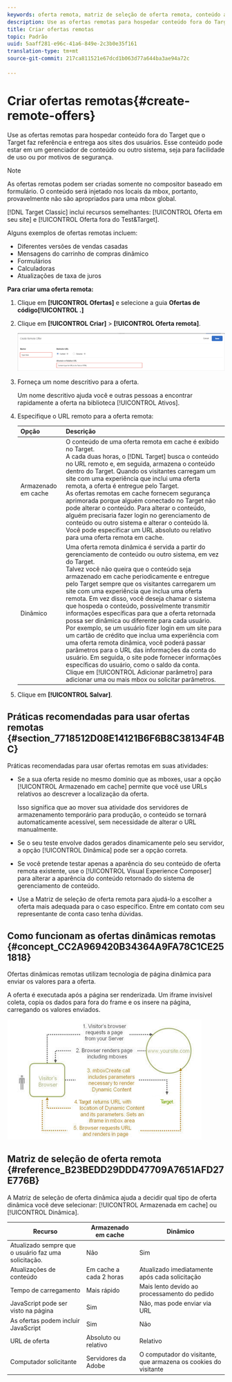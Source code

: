 ```yaml
---
keywords: oferta remota, matriz de seleção de oferta remota, conteúdo armazenado em cache, conteúdo dinâmico
description: Use as ofertas remotas para hospedar conteúdo fora do Target que o Target faz referência e entrega aos sites dos usuários. Esse conteúdo pode estar em um gerenciador de conteúdo ou outro sistema, seja para facilidade de uso ou por motivos de segurança.
title: Criar ofertas remotas
topic: Padrão
uuid: 5aaff281-e96c-41a6-849e-2c3b0e35f161
translation-type: tm+mt
source-git-commit: 217ca811521e67dcd1b063d77a644ba3ae94a72c

---
```



# Criar ofertas remotas{#create-remote-offers}

Use as ofertas remotas para hospedar conteúdo fora do Target que o Target faz referência e entrega aos sites dos usuários. Esse conteúdo pode estar em um gerenciador de conteúdo ou outro sistema, seja para facilidade de uso ou por motivos de segurança.

>[!NOTE]
>
>As ofertas remotas podem ser criadas somente no compositor baseado em formulário. O conteúdo será injetado nos locais da mbox, portanto, provavelmente não são apropriados para uma mbox global.
>
>[!DNL Target Classic] inclui recursos semelhantes: [!UICONTROL Oferta em seu site] e [!UICONTROL Oferta fora do Test&amp;Target].

Alguns exemplos de ofertas remotas incluem:

* Diferentes versões de vendas casadas
* Mensagens do carrinho de compras dinâmico
* Formulários
* Calculadoras
* Atualizações de taxa de juros

**Para criar uma oferta remota:**

1. Clique em **[!UICONTROL Ofertas]** e selecione a guia **Ofertas de código[!UICONTROL .]**
1. Clique em **[!UICONTROL Criar]** &gt; **[!UICONTROL Oferta remota]**.

   ![](assets/remote_offer_ui.png)

1. Forneça um nome descritivo para a oferta.

   Um nome descritivo ajuda você e outras pessoas a encontrar rapidamente a oferta na biblioteca [!UICONTROL Ativos].

1. Especifique o URL remoto para a oferta remota:

   | Opção | Descrição |
   |--- |--- |
   | Armazenado em cache | O conteúdo de uma oferta remota em cache é exibido no Target.<br>A cada duas horas, o [!DNL Target] busca o conteúdo no URL remoto e, em seguida, armazena o conteúdo dentro do Target. Quando os visitantes carregam um site com uma experiência que inclui uma oferta remota, a oferta é entregue pelo Target.<br>As ofertas remotas em cache fornecem segurança aprimorada porque alguém conectado no Target não pode alterar o conteúdo. Para alterar o conteúdo, alguém precisaria fazer login no gerenciamento de conteúdo ou outro sistema e alterar o conteúdo lá.<br>Você pode especificar um URL absoluto ou relativo para uma oferta remota em cache. |
   | Dinâmico | Uma oferta remota dinâmica é servida a partir do gerenciamento de conteúdo ou outro sistema, em vez do Target.<br>Talvez você não queira que o conteúdo seja armazenado em cache periodicamente e entregue pelo Target sempre que os visitantes carregarem um site com uma experiência que inclua uma oferta remota. Em vez disso, você deseja chamar o sistema que hospeda o conteúdo, possivelmente transmitir informações específicas para que a oferta retornada possa ser dinâmica ou diferente para cada usuário.<br>Por exemplo, se um usuário fizer login em um site para um cartão de crédito que inclua uma experiência com uma oferta remota dinâmica, você poderá passar parâmetros para o URL das informações da conta do usuário. Em seguida, o site pode fornecer informações específicas do usuário, como o saldo da conta.<br>Clique em [!UICONTROL Adicionar parâmetro] para adicionar uma ou mais mbox ou solicitar parâmetros. |

1. Clique em **[!UICONTROL Salvar]**.

## Práticas recomendadas para usar ofertas remotas {#section_7718512D08E14121B6F6B8C38134F4BC}

Práticas recomendadas para usar ofertas remotas em suas atividades:

* Se a sua oferta reside no mesmo domínio que as mboxes, usar a opção [!UICONTROL Armazenado em cache] permite que você use URLs relativos ao descrever a localização da oferta.

   Isso significa que ao mover sua atividade dos servidores de armazenamento temporário para produção, o conteúdo se tornará automaticamente acessível, sem necessidade de alterar o URL manualmente.

* Se o seu teste envolve dados gerados dinamicamente pelo seu servidor, a opção [!UICONTROL Dinâmica] pode ser a opção correta.
* Se você pretende testar apenas a aparência do seu conteúdo de oferta remota existente, use o [!UICONTROL Visual Experience Composer] para alterar a aparência do conteúdo retornado do sistema de gerenciamento de conteúdo.
* Use a Matriz de seleção de oferta remota para ajudá-lo a escolher a oferta mais adequada para o caso específico. Entre em contato com seu representante de conta caso tenha dúvidas.

## Como funcionam as ofertas dinâmicas remotas {#concept_CC2A969420B34364A9FA78C1CE251818}

Ofertas dinâmicas remotas utilizam tecnologia de página dinâmica para enviar os valores para a oferta.

A oferta é executada após a página ser renderizada. Um iframe invisível coleta, copia os dados para fora do frame e os insere na página, carregando os valores enviados.

![](assets/remote_offer_howitworks_2.jpeg)

## Matriz de seleção de oferta remota {#reference_B23BEDD29DDD47709A7651AFD27E776B}

A Matriz de seleção de oferta dinâmica ajuda a decidir qual tipo de oferta dinâmica você deve selecionar: [!UICONTROL Armazenada em cache] ou [!UICONTROL Dinâmica].

| Recurso | Armazenado em cache | Dinâmico |
|--- |--- |--- |
| Atualizado sempre que o usuário faz uma solicitação. | Não | Sim |
| Atualizações de conteúdo | Em cache a cada 2 horas | Atualizado imediatamente após cada solicitação |
| Tempo de carregamento | Mais rápido | Mais lento devido ao processamento do pedido |
| JavaScript pode ser visto na página | Sim | Não, mas pode enviar via URL |
| As ofertas podem incluir JavaScript | Sim | Não |
| URL de oferta | Absoluto   ou relativo | Relativo |
| Computador solicitante | Servidores da Adobe | O computador do visitante, que armazena os cookies do visitante |